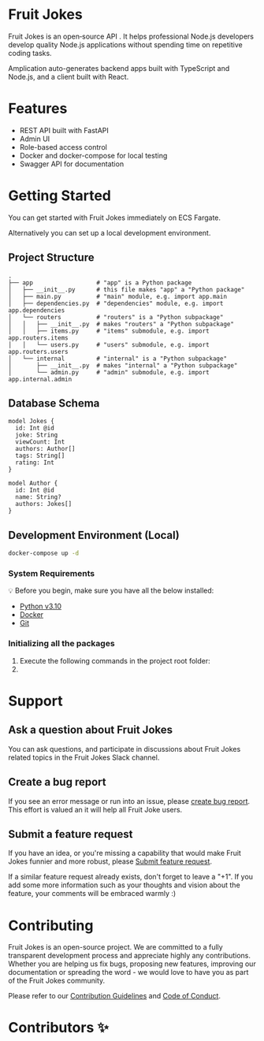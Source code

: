 # Fruit Jokes

Fruit Jokes is an open‑source API . It helps professional Node.js developers develop quality Node.js applications without spending time on repetitive coding tasks.

Amplication auto-generates backend apps built with TypeScript and Node.js, and a client built with React.

# Features

- REST API built with FastAPI
- Admin UI
- Role-based access control
- Docker and docker-compose for local testing
- Swagger API for documentation

# Getting Started

You can get started with Fruit Jokes immediately on ECS Fargate. 

Alternatively you can set up a local development environment.

## Project Structure
```
.
├── app                  # "app" is a Python package
│   ├── __init__.py      # this file makes "app" a "Python package"
│   ├── main.py          # "main" module, e.g. import app.main
│   ├── dependencies.py  # "dependencies" module, e.g. import app.dependencies
│   └── routers          # "routers" is a "Python subpackage"
│   │   ├── __init__.py  # makes "routers" a "Python subpackage"
│   │   ├── items.py     # "items" submodule, e.g. import app.routers.items
│   │   └── users.py     # "users" submodule, e.g. import app.routers.users
│   └── internal         # "internal" is a "Python subpackage"
│       ├── __init__.py  # makes "internal" a "Python subpackage"
│       └── admin.py     # "admin" submodule, e.g. import app.internal.admin
```

## Database Schema

```
model Jokes {
  id: Int @id
  joke: String
  viewCount: Int
  authors: Author[]
  tags: String[]
  rating: Int
}

model Author {
  id: Int @id
  name: String?
  authors: Jokes[]
}
```

## Development Environment (Local)

```bash
docker-compose up -d
```
### System Requirements

:bulb: Before you begin, make sure you have all the below installed:

- [Python v3.10](https://python.org/)
- [Docker](https://docs.docker.com/desktop/)
- [Git](https://git-scm.com/book/en/v2/Getting-Started-Installing-Git/)


### Initializing all the packages

1. Execute the following commands in the project root folder:
2. 
# Support

## Ask a question about Fruit Jokes

You can ask questions, and participate in discussions about Fruit Jokes related topics in the Fruit Jokes Slack channel.

## Create a bug report

If you see an error message or run into an issue, please [create bug report](https://github.com/nvpnathan/fruitjokes/issues/new?assignees=&labels=type%3A%20bug&template=bug_report.md&title=). This effort is valued an it will help all Fruit Joke users.


## Submit a feature request

If you have an idea, or you're missing a capability that would make Fruit Jokes funnier and more robust, please [Submit feature request](https://github.com/nvpnathan/fruitjokes/issues/new?assignees=&labels=type%3A%20feature%20request&template=feature_request.md&title=).

If a similar feature request already exists, don't forget to leave a "+1".
If you add some more information such as your thoughts and vision about the feature, your comments will be embraced warmly :)


# Contributing

Fruit Jokes is an open-source project. We are committed to a fully transparent development process and appreciate highly any contributions. Whether you are helping us fix bugs, proposing new features, improving our documentation or spreading the word - we would love to have you as part of the Fruit Jokes community.

Please refer to our [Contribution Guidelines](./CONTRIBUTING.md) and [Code of Conduct](./CODE_OF_CONDUCT.md).

# Contributors ✨
